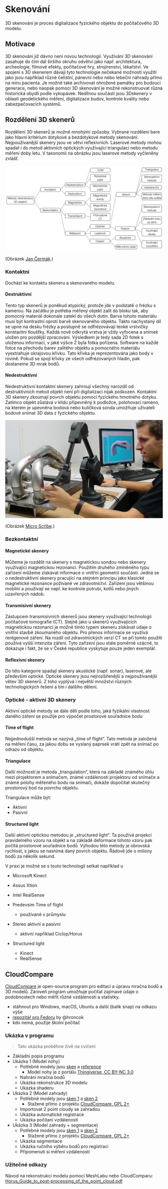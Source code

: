 # Skenování

3D skenování je proces digitalizace fyzického objektu do počítačového 3D modelu. 

## Motivace

3D skenování již dávno není novou technologií. Využívání 3D skenování zasahuje do čím dál širšího okruhu odvětví jako např. architektura, archeologie, filmové efekty, počítačové hry, strojírenství, lékařství. Ve spojení s 3D skenerem dávají tyto technologie nečekané možnosti využití jako jsou například různé čelistní, pánevní nebo nebo lebeční náhrady přímo na míru pacienta. Je možné také archivovat ohrožené památky pro budoucí generace, nebo naopak pomocí 3D skenování je možné rekonstruovat různá historická obydlí podle vykopávek. Nedílnou součástí jsou 3Dskenery v oblasti geodetického měření, digitalizace budov, kontrole kvality nebo zabezpečovacích systémů.

## Rozdělení 3D skenerů

Rozdělení 3D skenerů je možné mnohými způsoby. Vybrané rozdělení bere jako hlavní kritérium dotykové a bezdotykové metody skenování. Nejpoužívanější skenery jsou ve větvi reflexivních. Laserové metody mohou spadat i do metod aktivních optických využívající triangulaci nebo metodu měření doby letu. V taxonomii na obrázku jsou laserové metody vyčleněny zvlášť.

![Rozdělení 3D skenerů](../images/scan/rozdeleni.png)


(Obrázek [Jan Čermák](https://www.vutbr.cz/www_base/zav_prace_soubor_verejne.php?file_id=103850).)

### Kontaktní
Dochází ke kontaktu skeneru a skenovaného modelu.

#### Destruktivní
Tento typ skenerů je poněkud atypický, protože jde v podstatě o frézku s kamerou. Na začátku je potřeba měřený objekt zalít do bloku tak, aby pomocný materiál dokonale zatekl do všech dutin. Barva tohoto materiálu musí být kontrastní oproti barvě skenovaného objektu. Takto nachystaný díl se upne na desku frézky a postupně se odfrézovávají tenké vrstvičky konstantní tloušťky. Každá nově odkrytá vrstva je vždy vyfocena a snímek uložen pro pozdější zpracování. Výsledkem je tedy sada 2D fotek s uloženou informací, v jaké výšce Z byla fotka pořízena. Software na každé fotce na přechodu barev zalitého objektu a pomocného materiálu vyextrahuje okrajovou křivku. Tato křivka je reprezentována jako body v rovině. Pokud se spojí křivky ze všech odfrézovaných hladin, pak dostaneme 3D mrak bodů.



#### Nedestruktivní
Nedestruktivní kontaktní skenery zahrnují všechny narozdíl od destruktivních metod objekt není při digitalizaci nijak poškozen. Kontaktní 3D skenery zkoumají povrch objektu pomocí fyzického hmotného dotyku. Zatímco objekt zůstává v klidu připevněný k podložce, polohovací rameno, na kterém je upevněna bodová nebo kuličková sonda umožňuje uživateli bodově snímat 3D data z fyzického objektu.

![Micro Scribe](../images/scan/micro_scribe.png)

(Obrázek [Micro Scribe](http://charlesschimp.blogspot.cz/2011/02/roland-microscribe.html).)

### Bezkontaktní

#### Magnetické skenery
Můžeme je rozdělit na skenery s magnetickou sondou nebo skenery využívající magnetickou rezonanci. Použitím druhého zmíněného typu zařízení můžeme získávat informace o vnitřní geometrii součástí. Jedná se o nedestruktivní skenery pracující na stejném principu jako klasické magnetické rezonance požívané ve zdravotnictví. Zařízení jsou většinou mobilní a používají se např. ke kontrole potrubí, kotlů nebo jiných uzavřených nádob.

#### Transmisivní skenery
Zástupcem transmisivních skenerů jsou skenery využívající technologii počítačové tomografie (CT). Stejně jako u skenerů využívajících magnetickou rezonanci je možné tímto typem skeneru získávat údaje o vnitřní stavbě zkoumaného objektu. Pro přenos informace se využívá rentgenové záření. Na rozdíl od zdravotnických verzí CT se při tomto použití používá vyšší intenzita záření. Tyto zařízení jsou stále poměrně vzácné, to dokazuje i fakt, že se v České republice vyskytuje pouze jeden exemplář.

#### Reflexivní skenery
Do této kategorie spadají skenery akustické (např. sonar), laserové, ale především optické. Optické skenery jsou nejrozšířenější a nejpoužívanější větev 3D skenerů. Z toho vyplývá i největší množství různých technologických řešení a tím i dalšího dělení.

### Optické - aktivní 3D skenery

Aktivní optické metody se dále dělí podle toho, jaká fyzikální vlastnost daného záření se použije pro výpočet prostorové souřadnice bodu

#### Time of flight
Nejjednodušší metoda se nazývá „time of flight“. Tato metoda je založená na měření času, za jakou dobu se vyslaný paprsek vrátí zpět na snímač po odrazu od objektu.

#### Triangulace
Další možností je metoda „triangulation“, která na základě známého úhlu mezi projektorem a snímačem, známé vzdálenosti projektoru od snímače a známé polohy měřeného bodu na snímači, dokáže dopočítat skutečný prostorový bod na povrchu objektu.

Triangulace může být:

  - Aktivní 
  - Pasivní

#### Structured light
Další aktivní optickou metodou je „structured light“. Ta používá projekci pravidelného vzoru na objekt a na základě deformace tohoto vzoru pak počítá prostorové souřadnice bodů. Výhodou této metody je obrovská rychlost, s jakou se nasnímá daný povrch objektu. Řádově jde o miliony bodů za několik sekund.

V praxi je možné se s touto technologií setkat například u

  - Microsoft Kinect
  - Assus Xtion
  - Intel RealSense

  - Predevsim Time of flight
      - používané v průmyslu     
  - Stereo aktivní a pasivní
      - aktivní například Ciclop/Horus
  - Structured light
      - Kinect
      - RealSense

## CloudCompare

[CloudCompare](http://www.cloudcompare.org) je open-source program pro editaci a úpravu mračna bodů a 3D modelů. Zároveň program umožňuje počítat zajímavé údaje o podobnostech nebo měřit různé vzdálenosti a statistky.

  - stáhnout pro Windows, macOS, Ubuntu a další (balík snap) na odkazu výše
  - [repozitář pro Fedoru](https://copr.fedorainfracloud.org/coprs/churchyard/CloudCompare/) by @hroncok
  - kdo nemá, použije školní počítač

### Ukázka v programu
> Tato ukázka proběhne živě na cvičení
 

  - Základní popis programu
  - Ukázka 1 (Model nohy)
      - Potřebné modely jsou [sken](../stls/scan/foot_scan.bin) a [reference](../stls/scan/foot_reference.stl) 
          - Model nohy je z portálu [Thingiverse, CC BY-NC 3.0](https://www.thingiverse.com/thing:1615359) 
      - Nahrání mračna bodů
      - Ukázka rekonstrukce 3D modelu
      - Ukázka shaderu
  - Ukázka 2 (Model zahrady)
      - Potřebné modely jsou [sken 1](../stls/scan/garden1.bin) a [sken 2](../stls/scan/garden2.bin)
          - Stažené přímo z projektu [CloudCompare, GPL 2+](http://www.cloudcompare.org/samples/CloudCompareGardenData.7z)
      - Importovat 2 point cloudy se zahradou
      - Ukázka automatické registrace
      - Ukázka počítaní vzdáleností
  - Ukázka 3 (Model zahrady + segmentace)
      - Potřebné modely jsou [sken 1](../stls/scan/garden1.bin) a [sken 2](../stls/scan/garden2.bin)
          - Stažené přímo z projektu [CloudCompare, GPL 2+](http://www.cloudcompare.org/samples/CloudCompareGardenData.7z)
      - Ukázka segmentace
      - Ukázka ručního výběru bodů pro registraci
      - Připomenutí si měření vzdáleností

### Užitečné odkazy
Návod na rekonstrukci modelu pomocí MeshLabu nebo CloudComparu:  [Horus_Guide_to_post-processing_of_the_point_cloud.pdf](https://storage.googleapis.com/bqcom15.statics.bq.com/prod/resources/manual/Horus_Guide_to_post-processing_of_the_point_cloud-1475833823.pdf)
